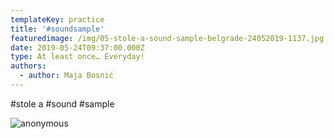 ```yaml
---
templateKey: practice
title: '#soundsample'
featuredimage: /img/05-stole-a-sound-sample-belgrade-24052019-1137.jpg
date: 2019-05-24T09:37:00.000Z
type: At least once… Everyday!
authors:
  - author: Maja Bosnić
---
```

\#stole a #sound #sample

![anonymous](/img/05-stole-a-sound-sample-belgrade-24052019-1137.jpg "sound sample image from free archive")
